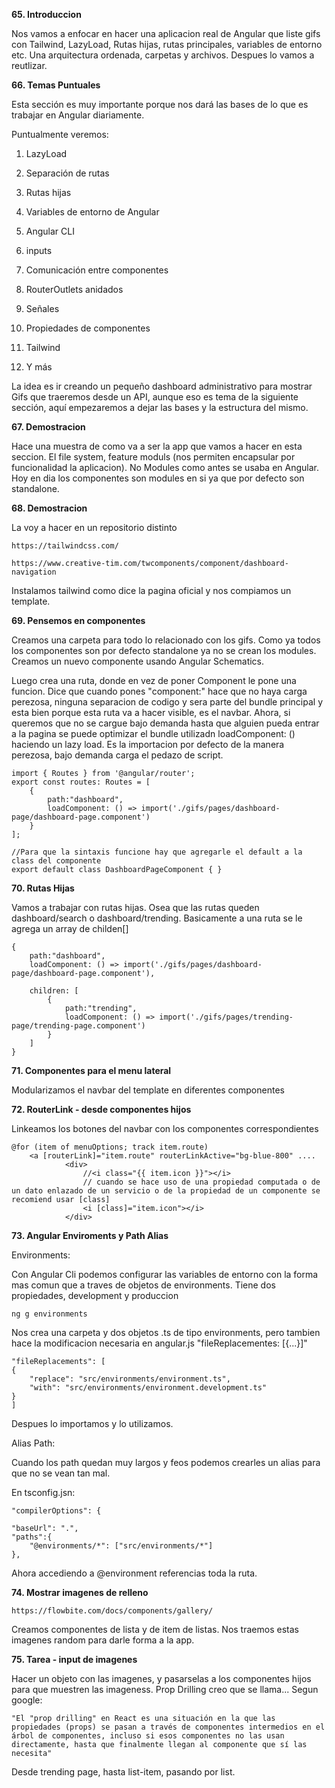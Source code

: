 **65. Introduccion**

Nos vamos a enfocar en hacer una aplicacion real de Angular que liste gifs con Tailwind, LazyLoad, Rutas hijas, rutas principales, variables de entorno etc. Una arquitectura ordenada, carpetas y archivos. Despues lo vamos a reutlizar.

**66. Temas Puntuales**

Esta sección es muy importante porque nos dará las bases de lo que es trabajar en Angular diariamente.

Puntualmente veremos:

1. LazyLoad

2. Separación de rutas

3. Rutas hijas

4. Variables de entorno de Angular

5. Angular CLI

6. inputs

7. Comunicación entre componentes

8. RouterOutlets anidados

9. Señales

10. Propiedades de componentes

11. Tailwind

12. Y más

La idea es ir creando un pequeño dashboard administrativo para mostrar Gifs que traeremos desde un API, aunque eso es tema de la siguiente sección, aquí empezaremos a dejar las bases y la estructura del mismo.

**67. Demostracion**

Hace una muestra de como va a ser la app que vamos a hacer en esta seccion. El file system, feature moduls (nos permiten encapsular por funcionalidad la aplicacion). No Modules como antes se usaba en Angular. Hoy en dia los componentes son modules en si ya que por defecto son standalone. 


**68. Demostracion**

La voy a hacer en un repositorio distinto

    https://tailwindcss.com/

    https://www.creative-tim.com/twcomponents/component/dashboard-navigation


Instalamos tailwind como dice la pagina oficial y nos compiamos un template.

**69. Pensemos en componentes**

Creamos una carpeta para todo lo relacionado con los gifs. Como ya todos los componentes son por defecto standalone ya no se crean los modules. Creamos un nuevo componente usando Angular Schematics. 

Luego crea una ruta, donde en vez de poner Component le pone una funcion. Dice que cuando pones "component:" hace que no haya carga perezosa, ninguna separacion de codigo y sera parte del bundle principal y esta bien porque esta ruta va a hacer visible, es el navbar. Ahora, si queremos que no se cargue bajo demanda hasta que alguien pueda entrar a la pagina se puede optimizar el bundle utilizadn loadComponent: () haciendo un lazy load. Es la importacion por defecto de la manera perezosa, bajo demanda carga el pedazo de script.


    import { Routes } from '@angular/router';
    export const routes: Routes = [
        {
            path:"dashboard",
            loadComponent: () => import('./gifs/pages/dashboard-page/dashboard-page.component')
        }
    ];

    //Para que la sintaxis funcione hay que agregarle el default a la class del componente
    export default class DashboardPageComponent { }

**70. Rutas Hijas**

Vamos a trabajar con rutas hijas. Osea que las rutas queden dashboard/search o dashboard/trending. Basicamente a una ruta se le agrega un array de childen[]


    {
        path:"dashboard",
        loadComponent: () => import('./gifs/pages/dashboard-page/dashboard-page.component'),
        
        children: [
            {
                path:"trending",
                loadComponent: () => import('./gifs/pages/trending-page/trending-page.component')
            }
        ]
    }


**71. Componentes para el menu lateral**

Modularizamos el navbar del template en diferentes componentes

**72. RouterLink - desde componentes hijos**

Linkeamos los botones del navbar con los componentes correspondientes


    @for (item of menuOptions; track item.route) 
        <a [routerLink]="item.route" routerLinkActive="bg-blue-800" ....
                <div>
                    //<i class="{{ item.icon }}"></i>
                    // cuando se hace uso de una propiedad computada o de un dato enlazado de un servicio o de la propiedad de un componente se recomiend usar [class]
                    <i [class]="item.icon"></i>               
                </div>

**73. Angular Enviroments y Path Alias**

Environments:

Con Angular Cli podemos configurar las variables de entorno con la forma mas comun que a traves de objetos de environments. Tiene dos propiedades, development y produccion

    ng g environments

Nos crea una carpeta y dos objetos .ts de tipo environments, pero tambien hace la modificacion necesaria en angular.js "fileReplacementes: [{...}]"


    "fileReplacements": [
    {
        "replace": "src/environments/environment.ts",
        "with": "src/environments/environment.development.ts"
    }
    ]

Despues lo importamos y lo utilizamos.


Alias Path:

Cuando los path quedan muy largos y feos podemos crearles un alias para que no se vean tan mal. 

En tsconfig.jsn:

    "compilerOptions": {

    "baseUrl": ".",
    "paths":{
        "@environments/*": ["src/environments/*"]
    },

Ahora accediendo a @environment referencias toda la ruta. 

**74. Mostrar imagenes de relleno**

    
    https://flowbite.com/docs/components/gallery/

Creamos componentes de lista y de item de listas. Nos traemos estas imagenes random para darle forma a la app. 


**75. Tarea - input de imagenes**

Hacer un objeto con las imagenes, y pasarselas a los componentes hijos para que muestren las imageness. Prop Drilling creo que se llama...
Segun google: 
    
    "El "prop drilling" en React es una situación en la que las propiedades (props) se pasan a través de componentes intermedios en el árbol de componentes, incluso si esos componentes no las usan directamente, hasta que finalmente llegan al componente que sí las necesita"

Desde trending page, hasta list-item, pasando por list. 

